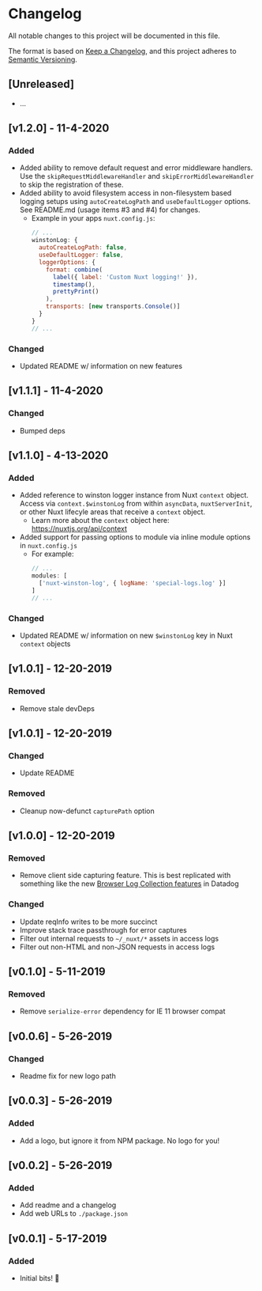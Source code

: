 # Changelog

All notable changes to this project will be documented in this file.

The format is based on [Keep a Changelog](https://keepachangelog.com/en/1.0.0/),
and this project adheres to [Semantic Versioning](https://semver.org/spec/v2.0.0.html).

## [Unreleased]

- ...

## [v1.2.0] - 11-4-2020
### Added
- Added ability to remove default request and error middleware handlers. Use the `skipRequestMiddlewareHandler` and `skipErrorMiddlewareHandler` to skip the registration of these.
- Added ability to avoid filesystem access in non-filesystem based logging setups using `autoCreateLogPath` and `useDefaultLogger` options. See README.md (usage items #3 and #4) for changes.
  - Example in your apps `nuxt.config.js`:
      ```js
      // ...
      winstonLog: {
        autoCreateLogPath: false,
        useDefaultLogger: false,
        loggerOptions: {
          format: combine(
            label({ label: 'Custom Nuxt logging!' }),
            timestamp(),
            prettyPrint()
          ),
          transports: [new transports.Console()]
        }
      }
      // ...
      ```

### Changed
- Updated README w/ information on new features

## [v1.1.1] - 11-4-2020
### Changed
- Bumped deps

## [v1.1.0] - 4-13-2020
### Added
- Added reference to winston logger instance from Nuxt `context` object. Access via `context.$winstonLog` from within `asyncData`, `nuxtServerInit`, or other Nuxt lifecyle areas that receive a `context` object.
    - Learn more about the `context` object here: https://nuxtjs.org/api/context
- Added support for passing options to module via inline module options in `nuxt.config.js`
    - For example:
      ```js
      // ...
      modules: [
        ['nuxt-winston-log', { logName: 'special-logs.log' }]
      ]
      // ...
      ```

### Changed
- Updated README w/ information on new `$winstonLog` key in Nuxt `context` objects

## [v1.0.1] - 12-20-2019
### Removed
- Remove stale devDeps

## [v1.0.1] - 12-20-2019
### Changed
- Update README
### Removed
- Cleanup now-defunct `capturePath` option

## [v1.0.0] - 12-20-2019
### Removed
- Remove client side capturing feature. This is best replicated with something like the new [Browser Log Collection features](https://docs.datadoghq.com/logs/log_collection/javascript/?tab=us) in Datadog
### Changed
- Update reqInfo writes to be more succinct
- Improve stack trace passthrough for error captures
- Filter out internal requests to `~/_nuxt/*` assets in access logs
- Filter out non-HTML and non-JSON requests in access logs

## [v0.1.0] - 5-11-2019
### Removed
- Remove `serialize-error` dependency for IE 11 browser compat

## [v0.0.6] - 5-26-2019
### Changed
- Readme fix for new logo path

## [v0.0.3] - 5-26-2019
### Added
- Add a logo, but ignore it from NPM package. No logo for you!

## [v0.0.2] - 5-26-2019
### Added
- Add readme and a changelog
- Add web URLs to `./package.json`

## [v0.0.1] - 5-17-2019
### Added
- Initial bits! 🎉
